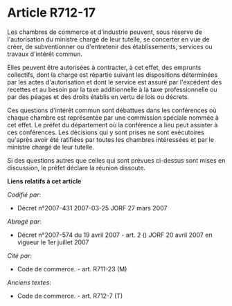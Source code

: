 # Article R712-17

Les chambres de commerce et d'industrie peuvent, sous réserve de l'autorisation du ministre chargé de leur tutelle, se
concerter en vue de créer, de subventionner ou d'entretenir des établissements, services ou travaux d'intérêt commun.

Elles peuvent être autorisées à contracter, à cet effet, des emprunts collectifs, dont la charge est répartie suivant les
dispositions déterminées par les actes d'autorisation et dont le service est assuré par l'excédent des recettes et au besoin
par la taxe additionnelle à la taxe professionnelle ou par des péages et des droits établis en vertu de lois ou décrets.

Ces questions d'intérêt commun sont débattues dans les conférences où chaque chambre est représentée par une commission
spéciale nommée à cet effet. Le préfet du département où la conférence a lieu peut assister à ces conférences. Les décisions
qui y sont prises ne sont exécutoires qu'après avoir été ratifiées par toutes les chambres intéressées et par le ministre
chargé de leur tutelle.

Si des questions autres que celles qui sont prévues ci-dessus sont mises en discussion, le préfet déclare la réunion
dissoute.

**Liens relatifs à cet article**

_Codifié par_:

  - Décret n°2007-431 2007-03-25 JORF 27 mars 2007

_Abrogé par_:

  - Décret n°2007-574 du 19 avril 2007 - art. 2 () JORF 20 avril 2007 en vigueur le 1er juillet 2007

_Cité par_:

  - Code de commerce. - art. R711-23 (M)

_Anciens textes_:

  - Code de commerce. - art. R712-7 (T)
